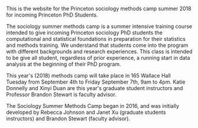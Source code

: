 This is the website for the Princeton sociology methods camp summer 2018 for incoming Princeton PhD Students.

The sociology summer methods camp is a summer intensive training course intended to give incoming Princeton sociology PhD students the computational and statistical foundations in preparation for their statistics and methods training. We understand that students come into the program with different backgrounds and research experiences. This class is intended to be give all student, regardless of prior experience, a running start in data analysis at the beginning of their PhD program.

This year's (2018) methods camp will take place in 165 Wallace Hall Tuesday from September 4th to Friday September 7th, 9am to 4pm. Katie Donnelly and Xinyi Duan are this year's graduate student instructors and Professor Brandon Stewart is faculty advisor.

The Sociology Summer Methods Camp began in 2016, and was initially developed by Rebecca Johnson and Janet Xu (graduate students instructors) and Brandon Stewart (faculty advisor).

